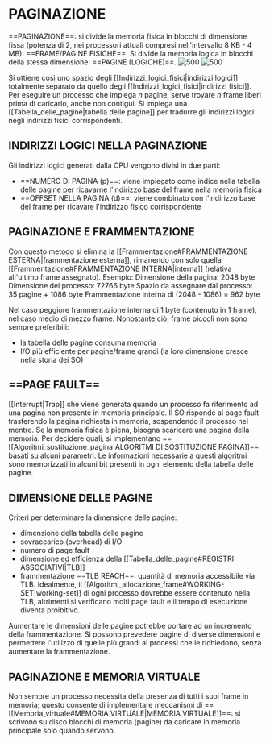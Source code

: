 # PAGINAZIONE
==PAGINAZIONE==: si divide la memoria fisica in blocchi di dimensione fissa (potenza di 2, nei processori attuali compresi nell'intervallo 8 KB - 4 MB): ==FRAME/PAGINE FISICHE==. Si divide la memoria logica in blocchi della stessa dimensione: ==PAGINE (LOGICHE)==.
![500](paginazione_1.png)
![500](paginazione_2.png)

Si ottiene così uno spazio degli [[Indirizzi_logici_fisici|indirizzi logici]] totalmente separato da quello degli [[Indirizzi_logici_fisici|indirizzi fisici]].
Per eseguire un processo che impiega _n_ pagine, serve trovare _n_ frame liberi prima di caricarlo, anche non contigui.
Si impiega una [[Tabella_delle_pagine|tabella delle pagine]] per tradurre gli indirizzi logici negli indirizzi fisici corrispondenti.

## INDIRIZZI LOGICI NELLA PAGINAZIONE
Gli indirizzi logici generati dalla CPU vengono divisi in due parti:
- ==NUMERO DI PAGINA (p)==: viene impiegato come indice nella tabella delle pagine per ricavarne l'indirizzo base del frame nella memoria fisica
- ==OFFSET NELLA PAGINA (d)==: viene combinato con l'indirizzo base del frame per ricavare l'indirizzo fisico corrispondente

## PAGINAZIONE E FRAMMENTAZIONE
Con questo metodo si elimina la [[Frammentazione#FRAMMENTAZIONE ESTERNA|frammentazione esterna]], rimanendo con solo quella [[Frammentazione#FRAMMENTAZIONE INTERNA|interna]] (relativa all'ultimo frame assegnato).
Esempio:
	Dimensione della pagina: 2048 byte
	Dimensione del processo: 72766 byte
	Spazio da assegnare dal processo: 35 pagine + 1086 byte
	Frammentazione interna di (2048 - 1086) = 962 byte

Nel caso peggiore frammentazione interna di 1 byte (contenuto in 1 frame), nel caso medio di mezzo frame.
Nonostante ciò, frame piccoli non sono sempre preferibili:
- la tabella delle pagine consuma memoria
- I/O più efficiente per pagine/frame grandi (la loro dimensione cresce nella storia dei SO)

## ==PAGE FAULT==
[[Interrupt|Trap]] che viene generata quando un processo fa riferimento ad una pagina non presente in memoria principale. Il SO risponde al page fault trasferendo la pagina richiesta in memoria, sospendendo il processo nel mentre.
Se la memoria fisica è piena, bisogna scaricare una pagina della memoria. Per decidere quali, si implementano ==[[Algoritmi_sostituzione_pagina|ALGORITMI DI SOSTITUZIONE PAGINA]]== basati su alcuni parametri. Le informazioni necessarie a questi algoritmi sono memorizzati in alcuni bit presenti in ogni elemento della tabella delle pagine.

## DIMENSIONE DELLE PAGINE
Criteri per determinare la dimensione delle pagine:
- dimensione della tabella delle pagine
- sovraccarico (overhead) di I/O
- numero di page fault
- dimensione ed efficienza della [[Tabella_delle_pagine#REGISTRI ASSOCIATIVI|TLB]]
- frammentazione
==TLB REACH==: quantità di memoria accessibile via TLB.
Idealmente, il [[Algoritmi_allocazione_frame#WORKING-SET|working-set]] di ogni processo dovrebbe essere contenuto nella TLB, altrimenti si verificano molti page fault e il tempo di esecuzione diventa proibitivo.

Aumentare le dimensioni delle pagine potrebbe portare ad un incremento della frammentazione.
Si possono prevedere pagine di diverse dimensioni e permettere l'utilizzo di quelle più grandi ai processi che le richiedono, senza aumentare la frammentazione.

## PAGINAZIONE E MEMORIA VIRTUALE
Non sempre un processo necessita della presenza di tutti i suoi frame in memoria; questo consente di implementare meccanismi di ==[[Memoria_virtuale#MEMORIA VIRTUALE|MEMORIA VIRTUALE]]==: si scrivono su disco blocchi di memoria (pagine) da caricare in memoria principale solo quando servono.